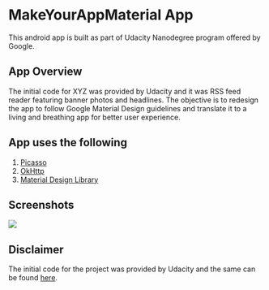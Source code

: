 # MakeYourAppMaterial App
This android app is built as part of Udacity Nanodegree program offered by Google.

## App Overview
The initial code for XYZ was provided by Udacity and it was RSS feed reader featuring banner photos and headlines. The objective is to redesign the app to follow Google Material Design guidelines and translate it to a living and breathing app for better user experience.

## App uses the following
1. [Picasso](http://square.github.io/picasso/)
2. [OkHttp](http://square.github.io/okhttp/)
3. [Material Design Library](https://developer.android.com/topic/libraries/support-library/features#material-design)

## Screenshots
![](https://user-images.githubusercontent.com/33470591/41510504-61ce8c54-7283-11e8-9832-b96235868b0b.jpg)

## Disclaimer
The initial code for the project was provided by Udacity and the same can be found [here](https://github.com/udacity/xyz-reader-starter-code).
